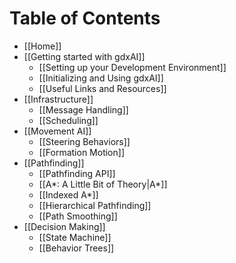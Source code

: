 # Table of Contents

* [[Home]]
* [[Getting started with gdxAI]]
  - [[Setting up your Development Environment]]
  - [[Initializing and Using gdxAI]]
  - [[Useful Links and Resources]]
* [[Infrastructure]]
  - [[Message Handling]]
  - [[Scheduling]]
* [[Movement AI]]
  - [[Steering Behaviors]]
  - [[Formation Motion]]
* [[Pathfinding]]
  - [[Pathfinding API]]
  - [[A*: A Little Bit of Theory|A*]]
  - [[Indexed A*]]
  - [[Hierarchical Pathfinding]]
  - [[Path Smoothing]]
* [[Decision Making]]
  - [[State Machine]]
  - [[Behavior Trees]]